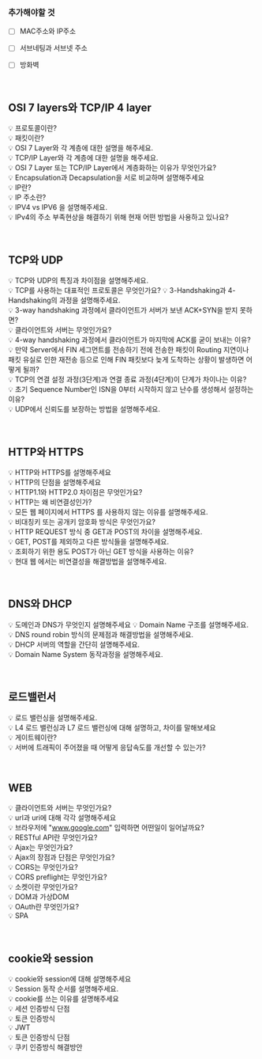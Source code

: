 
### 추가해야할 것  
- [ ] MAC주소와 IP주소
- [ ] 서브네팅과 서브넷 주소
- [ ] 방화벽
 

</br>

## OSI 7 layers와 TCP/IP 4 layer   
💡 프로토콜이란?  
💡 패킷이란?   
💡 OSI 7 Layer와 각 계층에 대한 설명을 해주세요.   
💡 TCP/IP Layer와 각 계층에 대한 설명을 해주세요.  
💡 OSI 7 Layer 또는 TCP/IP Layer에서 계층화하는 이유가 무엇인가요?   
💡 Encapsulation과 Decapsulation을 서로 비교하며 설명해주세요  
💡 IP란?    
💡 IP 주소란?   
💡 IPV4 vs IPV6 을 설명해주세요.  
💡 IPv4의 주소 부족현상을 해결하기 위해 현재 어떤 방법을 사용하고 있나요?  
 

</br>

## TCP와 UDP
💡 TCP와 UDP의 특징과 차이점을 설명해주세요.  
💡 TCP를 사용하는 대표적인 프로토콜은 무엇인가요? 
💡 3-Handshaking과 4-Handshaking의 과정을 설명해주세요.  
💡 3-way handshaking 과정에서 클라이언트가 서버가 보낸 ACK+SYN을 받지 못하면?   
💡 클라이언트와 서버는 무엇인가요?   
💡 4-way handshaking 과정에서 클라이언트가 마지막에 ACK를 굳이 보내는 이유?  
💡 만약 Server에서 FIN 세그먼트를 전송하기 전에 전송한 패킷이 Routing 지연이나 패킷 유실로 인한 재전송 등으로 인해 FIN 패킷보다 늦게 도착하는 상황이 발생하면 어떻게 될까?   
💡 TCP의 연결 설정 과정(3단계)과 연결 종료 과정(4단계)이 단계가 차이나는 이유?  
💡 초기 Sequence Number인 ISN을 0부터 시작하지 않고 난수를 생성해서 설정하는 이유?   
💡 UDP에서 신뢰도를 보장하는 방법을 설명해주세요.   
 

</br>

## HTTP와 HTTPS   
💡 HTTP와 HTTPS를 설명해주세요  
💡 HTTP의 단점을 설명해주세요    
💡 HTTP1.1와 HTTP2.0 차이점은 무엇인가요?  
💡 HTTP는 왜 비연결성인가?  
💡 모든 웹 페이지에서 HTTPS 를 사용하지 않는 이유를 설명해주세요.  
💡 비대칭키 또는 공개키 암호화 방식은 무엇인가요?  
💡 HTTP REQUEST 방식 중 GET과 POST의 차이을 설명해주세요.   
💡 GET, POST를 제외하고 다른 방식들을 설명해주세요.  
💡 조회하기 위한 용도 POST가 아닌 GET 방식을 사용하는 이유?  
💡 현대 웹 에서는 비연결성을 해결방법을 설명해주세요.  
 

</br>

## DNS와 DHCP   
💡 도메인과 DNS가 무엇인지 설명해주세요 
💡 Domain Name 구조를 설명해주세요.   
💡 DNS round robin 방식의 문제점과 해결방법을 설명해주세요.  
💡 DHCP 서버의 역할을 간단히 설명해주세요.  
💡 Domain Name System 동작과정을 설명해주세요.  
 

</br>

## 로드밸런서   
💡 로드 밸런싱을 설명해주세요.  
💡 L4 로드 밸런싱과 L7 로드 밸런싱에 대해 설명하고, 차이를 말해보세요  
💡 게이트웨이란?  
💡 서버에 트래픽이 주어졌을 때 어떻게 응답속도를 개선할 수 있는가?  
 
</br>

## WEB  
💡 클라이언트와 서버는 무엇인가요?  
💡 url과 uri에 대해 각각 설명해주세요  
💡 브라우저에 "www.google.com" 입력하면 어떤일이 일어날까요?  
💡 RESTful API란 무엇인가요?   
💡 Ajax는 무엇인가요?  
💡 Ajax의 장점과 단점은 무엇인가요?  
💡 CORS는 무엇인가요?   
💡 CORS preflight는 무엇인가요?   
💡 소켓이란 무엇인가요?   
💡 DOM과 가상DOM  
💡 OAuth란 무엇인가요?  
💡 SPA  
 

</br>

## cookie와 session  
💡 cookie와 session에 대해 설명해주세요  
💡 Session 동작 순서를 설명해주세요.  
💡 cookie를 쓰는 이유를 설명해주세요   
💡 세션 인증방식 단점  
💡 토큰 인증방식   
💡 JWT  
💡 토큰 인증방식 단점  
💡 쿠키 인증방식 해결방안  
